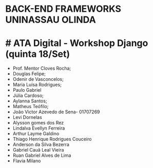 # BACK-END FRAMEWORKS UNINASSAU OLINDA

# # ATA Digital - Workshop Django (quinta 18/Set)
- Prof. Mentor Cloves Rocha;
- Douglas Felipe;
- Odenir de Vasconcelos;
- Maria Luísa Rodrigues;
- Paulo Gabriel 
- Júlia Cardoso;
- Aylanna Santos;
- Matheus Teófilo;
- João Victor Azevedo de Sena- 01707269
- Levi Dornelas
- Alysson gomes dos Rez
- Lindalva Evellyn Ferreira
- Arthur Layme Galdino
- Thiago Henrique Rodrigues Couceiro
- Anderson da Silva Bezerra
- Gabriel Cauã Leal Vieira
- Ruan Gabriel Alves de Lima
- Flavia Milano
